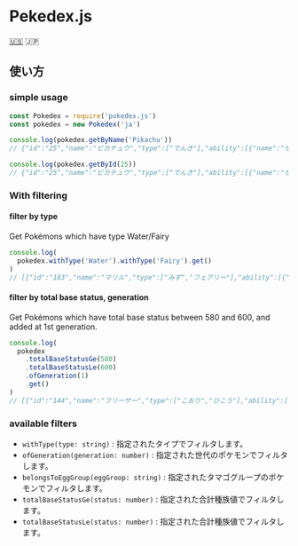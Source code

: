 # Pekedex.js

[:us:](./README.md) :jp:

## 使い方

### simple usage

```node.js
const Pokedex = require('pokedex.js')
const pokedex = new Pokedex('ja')

console.log(pokedex.getByName('Pikachu'))
// {"id":"25","name":"ピカチュウ","type":["でんき"],"ability":[{"name":"せいでんき","hidden":false},{"name":"ひらいしん","hidden":true}],"eggGroup":["陸上","妖精"],"baseStatus":{"H":"35","A":"55","B":"40","C":"50","D":"50","S":"90"},"generation":1}

console.log(pokedex.getById(25))
// {"id":"25","name":"ピカチュウ","type":["でんき"],"ability":[{"name":"せいでんき","hidden":false},{"name":"ひらいしん","hidden":true}],"eggGroup":["陸上","妖精"],"baseStatus":{"H":"35","A":"55","B":"40","C":"50","D":"50","S":"90"},"generation":1}
```

### With filtering

#### filter by type

Get Pokémons which have type Water/Fairy

```node.js
console.log(
  pokedex.withType('Water').withType('Fairy').get()
)
// [{"id":"183","name":"マリル","type":["みず","フェアリー"],"ability":[{"name":"あついしぼう","hidden":false},{"name":"ちからもち","hidden":false},{"name":"そうしょく","hidden":true}],"eggGroup":["水中1","妖精"],"baseStatus":{"H":"70","A":"20","B":"50","C":"20","D":"50","S":"40"},"generation":2},{"id":"184","name":"マリルリ","type":["みず","フェアリー"],"ability":[{"name":"あついしぼう","hidden":false},{"name":"ちからもち","hidden":false},{"name":"そうしょく","hidden":true}],"eggGroup":["水中1","妖精"],"baseStatus":{"H":"100","A":"50","B":"80","C":"60","D":"80","S":"50"},"generation":2},{"id":"730","name":"アシレーヌ","type":["みず","フェアリー"],"ability":[{"name":"げきりゅう","hidden":false},{"name":"うるおいボイス","hidden":true}],"eggGroup":["水中1","陸上"],"baseStatus":{"H":"80","A":"74","B":"74","C":"126","D":"116","S":"60"},"generation":7},{"id":"788","name":"カプ・レヒレ","type":["みず","フェアリー"],"ability":[{"name":"ミストメイカー","hidden":false},{"name":"テレパシー","hidden":true}],"eggGroup":["タマゴ未発見"],"baseStatus":{"H":"70","A":"75","B":"115","C":"95","D":"130","S":"85"},"generation":7}]
```

#### filter by total base status, generation

Get Pokémons which have total base status between 580 and 600, and added at 1st generation.

```node.js
console.log(
  pokedex
    .totalBaseStatusGe(580)
    .totalBaseStatusLe(600)
    .ofGeneration(1)
    .get()
)
// [{"id":"144","name":"フリーザー","type":["こおり","ひこう"],"ability":[{"name":"プレッシャー","hidden":false},{"name":"ゆきがくれ","hidden":true}],"eggGroup":["タマゴ未発見"],"baseStatus":{"H":"90","A":"85","B":"100","C":"95","D":"125","S":"85"},"generation":1},{"id":"145","name":"サンダー","type":["でんき","ひこう"],"ability":[{"name":"プレッシャー","hidden":false},{"name":"せいでんき","hidden":true}],"eggGroup":["タマゴ未発見"],"baseStatus":{"H":"90","A":"90","B":"85","C":"125","D":"90","S":"100"},"generation":1},{"id":"146","name":"ファイヤー","type":["ほのお","ひこう"],"ability":[{"name":"プレッシャー","hidden":false},{"name":"ほのおのからだ","hidden":true}],"eggGroup":["タマゴ未発見"],"baseStatus":{"H":"90","A":"100","B":"90","C":"125","D":"85","S":"90"},"generation":1},{"id":"149","name":"カイリュー","type":["ドラゴン","ひこう"],"ability":[{"name":"せいしんりょく","hidden":false},{"name":"マルチスケイル","hidden":true}],"eggGroup":["水中1","ドラゴン"],"baseStatus":{"H":"91","A":"134","B":"95","C":"100","D":"100","S":"80"},"generation":1},{"id":"151","name":"ミュウ","type":["エスパー"],"ability":[{"name":"シンクロ","hidden":false}],"eggGroup":["タマゴ未発見"],"baseStatus":{"H":"100","A":"100","B":"100","C":"100","D":"100","S":"100"},"generation":1}]
```

### available filters

- `withType(type: string)` : 指定されたタイプでフィルタします。
- `ofGeneration(generation: number)` : 指定された世代のポケモンでフィルタします。
- `belongsToEggGroup(eggGroop: string)` : 指定されたタマゴグループのポケモンでフィルタします。
- `totalBaseStatusGe(status: number)` : 指定された合計種族値でフィルタします。
- `totalBaseStatusLe(status: number)` : 指定された合計種族値でフィルタします。
